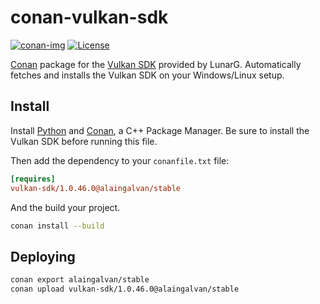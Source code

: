 # conan-vulkan-sdk

[![conan-img]][conan-url]
[![License][license-img]][license-url]

[Conan](https://conan.io) package for the [Vulkan SDK](https://github.com/LunarG/VulkanTools) provided by LunarG. Automatically fetches and installs the Vulkan SDK on your Windows/Linux setup.


## Install

Install [Python](https://www.python.org/downloads/) and [Conan](https://www.conan.io/), a C++ Package Manager. Be sure to install the Vulkan SDK before running this file.

Then add the dependency to your `conanfile.txt` file:
```ini
[requires]
vulkan-sdk/1.0.46.0@alaingalvan/stable
```

And the build your project.

```bash
conan install --build
```

## Deploying

```bash
conan export alaingalvan/stable
conan upload vulkan-sdk/1.0.46.0@alaingalvan/stable
```

[release-img]: https://img.shields.io/badge/release-1.0.46.0-B46BD6.svg?style=flat-square
[conan-img]: https://img.shields.io/badge/conan.io-1.0.46.0-green.svg?style=flat-square
[conan-url]: https://www.conan.io/source/vulkan-sdk/1.0.46.0/alaingalvan/stable
[license-img]: http://img.shields.io/:license-apache-blue.svg?style=flat-square
[license-url]: http://www.apache.org/licenses/LICENSE-2.0
